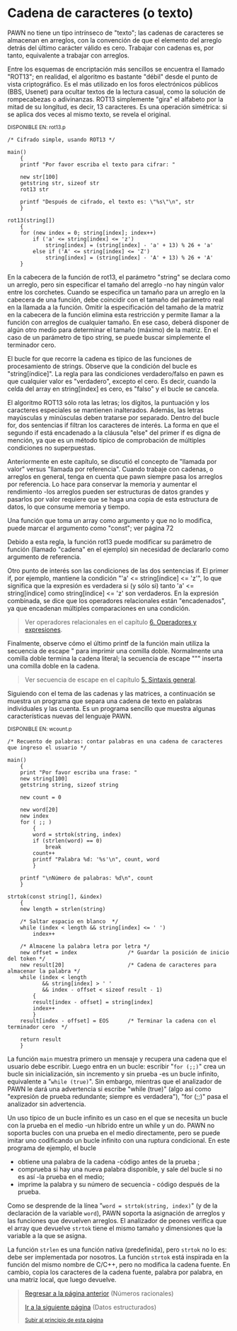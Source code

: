 # Cadena de caracteres (o texto)

PAWN no tiene un tipo intrínseco de "texto"; las cadenas de caracteres se almacenan en arreglos, con la convención de que el elemento del arreglo detrás del último carácter válido es cero. Trabajar con cadenas es, por tanto, equivalente a trabajar con arreglos.

Entre los esquemas de encriptación más sencillos se encuentra el llamado "ROT13"; en realidad, el algoritmo es bastante "débil" desde el punto de vista criptográfico. Es el más utilizado en los foros electrónicos públicos (BBS, Usenet) para ocultar textos de la lectura casual, como la solución de rompecabezas o adivinanzas. ROT13 simplemente "gira" el alfabeto por la mitad de su longitud, es decir, 13 caracteres. Es una operación simétrica: si se aplica dos veces al mismo texto, se revela el original.

<sub>DISPONIBLE EN: rot13.p</sub>
```pawn
/* Cifrado simple, usando ROT13 */

main()
    {
    printf "Por favor escriba el texto para cifrar: "

    new str[100]
    getstring str, sizeof str
    rot13 str

    printf "Después de cifrado, el texto es: \"%s\"\n", str
    }

rot13(string[])
    {
    for (new index = 0; string[index]; index++)
        if ('a' <= string[index] <= 'z')
            string[index] = (string[index] - 'a' + 13) % 26 + 'a'
        else if ('A' <= string[index] <= 'Z')
            string[index] = (string[index] - 'A' + 13) % 26 + 'A'
    }
```

En la cabecera de la función de rot13, el parámetro "string" se declara como un arreglo, pero sin especificar el tamaño del arreglo -no hay ningún valor entre los corchetes. Cuando se especifica un tamaño para un arreglo en la cabecera de una función, debe coincidir con el tamaño del parámetro real en la llamada a la función. Omitir la especificación del tamaño de la matriz en la cabecera de la función elimina esta restricción y permite llamar a la función con arreglos de cualquier tamaño. En ese caso, deberá disponer de algún otro medio para determinar el tamaño (máximo) de la matriz. En el caso de un parámetro de tipo string, se puede buscar simplemente el terminador cero.

El bucle for que recorre la cadena es típico de las funciones de procesamiento de strings. Observe que la condición del bucle es "string[índice]". La regla para las condiciones verdadero/falso en pawn es que cualquier valor es "verdadero", excepto el cero. Es decir, cuando la celda del array en string[index] es cero, es "falso" y el bucle se cancela.

El algoritmo ROT13 sólo rota las letras; los dígitos, la puntuación y los caracteres especiales se mantienen inalterados. Además, las letras mayúsculas y minúsculas deben tratarse por separado. Dentro del bucle for, dos sentencias if filtran los caracteres de interés. La forma en que el segundo if está encadenado a la cláusula "else" del primer if es digna de mención, ya que es un método típico de comprobación de múltiples condiciones no superpuestas.

Anteriormente en este capítulo, se discutió el concepto de "llamada por valor" versus "llamada por referencia". Cuando trabaje con cadenas, o arreglos en general, tenga en cuenta que pawn siempre pasa los arreglos por referencia. Lo hace para conservar la memoria y aumentar el rendimiento -los arreglos pueden ser estructuras de datos grandes y pasarlos por valor requiere que se haga una copia de esta estructura de datos, lo que consume memoria y tiempo.

Una función que toma un array como argumento y que no lo modifica, puede marcar el argumento como "const"; ver página 72

Debido a esta regla, la función rot13 puede modificar su parámetro de función (llamado "cadena" en el ejemplo) sin necesidad de declararlo como argumento de referencia.

Otro punto de interés son las condiciones de las dos sentencias if. El primer if, por ejemplo, mantiene la condición "'a' <= string[índice] <= 'z'", lo que significa que la expresión es verdadera si (y sólo si) tanto 'a' <= string[índice] como string[índice] <= 'z' son verdaderos. En la expresión combinada, se dice que los operadores relacionales están "encadenados", ya que encadenan múltiples comparaciones en una condición.

> Ver operadores relacionales en el capítulo [6. Operadores y expresiones](/06-Operadores%20y%20expresiones/05-relacion.md).

Finalmente, observe cómo el último printf de la función main utiliza la secuencia de escape \" para imprimir una comilla doble. Normalmente una comilla doble termina la cadena literal; la secuencia de escape "\"" inserta una comilla doble en la cadena.

> Ver secuencia de escape en el capítulo [5. Sintaxis general](/05-Sintaxis%20general/00-sintaxis-general.md).

Siguiendo con el tema de las cadenas y las matrices, a continuación se muestra un programa que separa una cadena de texto en palabras individuales y las cuenta. Es un programa sencillo que muestra algunas características nuevas del lenguaje PAWN.

<sub>DISPONIBLE EN: wcount.p</sub>
```pawn
/* Recuento de palabras: contar palabras en una cadena de caracteres que ingreso el usuario */

main()
    {
    print "Por favor escriba una frase: "
    new string[100]
    getstring string, sizeof string

    new count = 0

    new word[20]
    new index
    for ( ;; )
        {
        word = strtok(string, index)
        if (strlen(word) == 0)
            break
        count++
        printf "Palabra %d: '%s'\n", count, word
        }

    printf "\nNúmero de palabras: %d\n", count
    }

strtok(const string[], &index)
    {
    new length = strlen(string)

    /* Saltar espacio en blanco  */
    while (index < length && string[index] <= ' ')
        index++

    /* Almacene la palabra letra por letra */
    new offset = index                /* Guardar la posición de inicio del token */
    new result[20]                    /* Cadena de caracteres para almacenar la palabra */
    while (index < length
           && string[index] > ' '
           && index - offset < sizeof result - 1)
        {
        result[index - offset] = string[index]
        index++
        }
    result[index - offset] = EOS      /* Terminar la cadena con el terminador cero  */

    return result
    }
```

La función `main` muestra primero un mensaje y recupera una cadena que
el usuario debe escribir. Luego entra en un bucle: escribir "`for (;;)`" crea un 
bucle sin inicialización, sin incremento y sin prueba -es un bucle infinito,
equivalente a "`while (true)`". Sin embargo, mientras que el analizador de PAWN 
le dará una advertencia si escribe "while (true)" (algo así como "expresión de 
prueba redundante; siempre es verdadera"), "for (;;)" pasa el analizador sin advertencia.

Un uso típico de un bucle infinito es un caso en el que se necesita un bucle
con la prueba en el medio -un híbrido entre un while y un do. PAWN no soporta 
bucles con una prueba en el medio directamente, pero se puede imitar uno codificando 
un bucle infinito con una ruptura condicional. En este programa de ejemplo, el bucle

 - obtiene una palabra de la cadena -código antes de la prueba ;
 - comprueba si hay una nueva palabra disponible, y sale del bucle si no es así -la prueba en el medio;
 - imprime la palabra y su número de secuencia - código después de la prueba.

Como se desprende de la línea "`word = strtok(string, index)`" (y de la declaración 
de la variable `word`), PAWN soporta la asignación de arreglos y las funciones que 
devuelven arreglos. El analizador de peones verifica que el array que devuelve `strtok`
tiene el mismo tamaño y dimensiones que la variable a la que se asigna.

La función `strlen` es una función nativa (predefinida), pero `strtok` no lo es: 
debe ser implementada por nosotros. La función `strtok` está inspirada en la función
del mismo nombre de C/C++, pero no modifica la cadena fuente. En cambio, copia los 
caracteres de la cadena fuente, palabra por palabra, en una matriz local, que luego 
devuelve.

> [Regresar a la página anterior](04-numeros-racionales.md) (Números racionales)
>
> [Ir a la siguiente página](06-datos-estructurados.md) (Datos estructurados)
>
> <sub>[Subir al principio de esta página](#cadena-de-caracteres-o-texto)</sub>